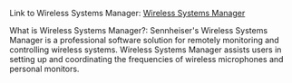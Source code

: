 Link to Wireless Systems Manager: [Wireless Systems Manager](https://en-us.sennheiser.com/service-support-services-wireless-systems-manager)

What is Wireless Systems Manager?: Sennheiser's Wireless Systems Manager is a professional software solution for remotely monitoring and controlling wireless systems. Wireless Systems Manager assists users in setting up and coordinating the frequencies of wireless microphones and personal monitors.